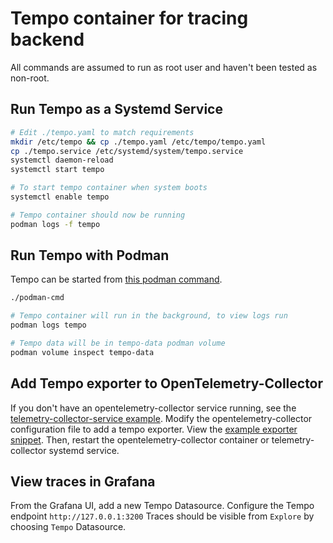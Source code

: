 # Tempo container for tracing backend

All commands are assumed to run as root user and haven't been tested as non-root.

## Run Tempo as a Systemd Service

```bash
# Edit ./tempo.yaml to match requirements
mkdir /etc/tempo && cp ./tempo.yaml /etc/tempo/tempo.yaml
cp ./tempo.service /etc/systemd/system/tempo.service
systemctl daemon-reload
systemctl start tempo

# To start tempo container when system boots
systemctl enable tempo

# Tempo container should now be running
podman logs -f tempo
```

## Run Tempo with Podman

Tempo can be started from [this podman command](./podman-cmd).

```bash
./podman-cmd 

# Tempo container will run in the background, to view logs run
podman logs tempo

# Tempo data will be in tempo-data podman volume
podman volume inspect tempo-data
```

## Add Tempo exporter to OpenTelemetry-Collector

If you don't have an opentelemetry-collector service running, see the [telemetry-collector-service example](../telemetry-collection/README.md).
Modify the opentelemetry-collector configuration file to add a tempo exporter. 
View the [example exporter snippet](./otel-collector-exporter.yaml).
Then, restart the opentelemetry-collector container or telemetry-collector systemd service.

## View traces in Grafana

From the Grafana UI, add a new Tempo Datasource.
Configure the Tempo endpoint `http://127.0.0.1:3200`
Traces should be visible from `Explore` by choosing `Tempo` Datasource. 
